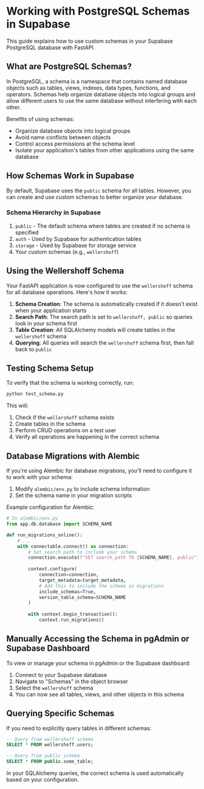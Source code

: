 # Working with PostgreSQL Schemas in Supabase

This guide explains how to use custom schemas in your Supabase PostgreSQL database with FastAPI.

## What are PostgreSQL Schemas?

In PostgreSQL, a schema is a namespace that contains named database objects such as tables, views, indexes, data types, functions, and operators. Schemas help organize database objects into logical groups and allow different users to use the same database without interfering with each other.

Benefits of using schemas:
- Organize database objects into logical groups
- Avoid name conflicts between objects
- Control access permissions at the schema level
- Isolate your application's tables from other applications using the same database

## How Schemas Work in Supabase

By default, Supabase uses the `public` schema for all tables. However, you can create and use custom schemas to better organize your database.

### Schema Hierarchy in Supabase

1. `public` - The default schema where tables are created if no schema is specified
2. `auth` - Used by Supabase for authentication tables
3. `storage` - Used by Supabase for storage service
4. Your custom schemas (e.g., `wellershoff`)

## Using the Wellershoff Schema

Your FastAPI application is now configured to use the `wellershoff` schema for all database operations. Here's how it works:

1. **Schema Creation**: The schema is automatically created if it doesn't exist when your application starts
2. **Search Path**: The search path is set to `wellershoff, public` so queries look in your schema first
3. **Table Creation**: All SQLAlchemy models will create tables in the `wellershoff` schema
4. **Querying**: All queries will search the `wellershoff` schema first, then fall back to `public`

## Testing Schema Setup

To verify that the schema is working correctly, run:

```bash
python test_schema.py
```

This will:
1. Check if the `wellershoff` schema exists
2. Create tables in the schema
3. Perform CRUD operations on a test user
4. Verify all operations are happening in the correct schema

## Database Migrations with Alembic

If you're using Alembic for database migrations, you'll need to configure it to work with your schema:

1. Modify `alembic/env.py` to include schema information
2. Set the schema name in your migration scripts

Example configuration for Alembic:

```python
# In alembic/env.py
from app.db.database import SCHEMA_NAME

def run_migrations_online():
    # ...
    with connectable.connect() as connection:
        # Set search path to include your schema
        connection.execute(f"SET search_path TO {SCHEMA_NAME}, public")
        
        context.configure(
            connection=connection,
            target_metadata=target_metadata,
            # Add this to include the schema in migrations
            include_schemas=True,
            version_table_schema=SCHEMA_NAME
        )
        
        with context.begin_transaction():
            context.run_migrations()
```

## Manually Accessing the Schema in pgAdmin or Supabase Dashboard

To view or manage your schema in pgAdmin or the Supabase dashboard:

1. Connect to your Supabase database
2. Navigate to "Schemas" in the object browser
3. Select the `wellershoff` schema
4. You can now see all tables, views, and other objects in this schema

## Querying Specific Schemas

If you need to explicitly query tables in different schemas:

```sql
-- Query from wellershoff schema
SELECT * FROM wellershoff.users;

-- Query from public schema
SELECT * FROM public.some_table;
```

In your SQLAlchemy queries, the correct schema is used automatically based on your configuration.